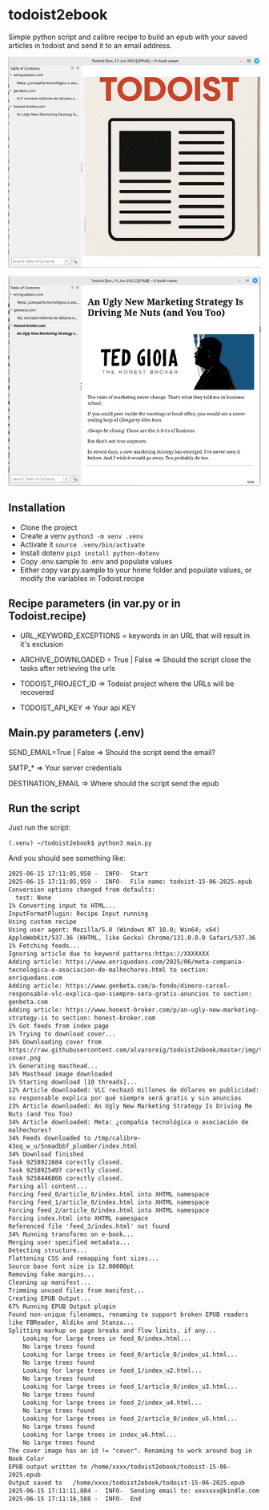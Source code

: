 # todoist2ebook

Simple python script and calibre recipe to build an epub with your saved articles in todoist and send it to an email address.


![Index](img/cover.png)

![Index](img/article.png)


## Installation

- Clone the project
- Create a venv ```python3 -m venv .venv```
- Activate it ```source .venv/bin/activate```
- Install dotenv ```pip3 install python-dotenv```
- Copy .env.sample to .env and populate values
- Either copy var.py.sample to your home folder and populate values, or modify the variables in Todoist.recipe

## Recipe parameters (in var.py or in Todoist.recipe)

- URL_KEYWORD_EXCEPTIONS = keywords in an URL that will result in it's exclusion
- ARCHIVE_DOWNLOADED = True | False => Should the script close the tasks after retrieving the urls

- TODOIST_PROJECT_ID => Todoist project where the URLs will be recovered
- TODOIST_API_KEY => Your api KEY

## Main.py parameters (.env)

SEND_EMAIL=True | False => Should the script send the email?

SMTP_* => Your server credentials

DESTINATION_EMAIL => Where should the script send the epub

## Run the script

Just run the script:

```
(.venv) ~/todoist2ebook$ python3 main.py
```

And you should see something like:

```
2025-06-15 17:11:05,958 -  INFO-  Start
2025-06-15 17:11:05,959 -  INFO-  File name: todoist-15-06-2025.epub
Conversion options changed from defaults:
  test: None
1% Converting input to HTML...
InputFormatPlugin: Recipe Input running
Using custom recipe
Using user agent: Mozilla/5.0 (Windows NT 10.0; Win64; x64) AppleWebKit/537.36 (KHTML, like Gecko) Chrome/131.0.0.0 Safari/537.36
1% Fetching feeds...
Ignoring article due to keyword patterns:https://XXXXXXX
Adding article: https://www.enriquedans.com/2025/06/meta-compania-tecnologica-o-asociacion-de-malhechores.html to section: enriquedans.com
Adding article: https://www.genbeta.com/a-fondo/dinero-carcel-responsable-vlc-explica-que-siempre-sera-gratis-anuncios to section: genbeta.com
Adding article: https://www.honest-broker.com/p/an-ugly-new-marketing-strategy-is to section: honest-broker.com
1% Got feeds from index page
1% Trying to download cover...
34% Downloading cover from https://raw.githubusercontent.com/alvaroreig/todoist2ebook/master/img/todoist-cover.png
1% Generating masthead...
34% Masthead image downloaded
1% Starting download [10 threads]...
12% Article downloaded: VLC rechazó millones de dólares en publicidad: su responsable explica por qué siempre será gratis y sin anuncios
23% Article downloaded: An Ugly New Marketing Strategy Is Driving Me Nuts (and You Too)
34% Article downloaded: Meta: ¿compañía tecnológica o asociación de malhechores?
34% Feeds downloaded to /tmp/calibre-43oq_w_u/5nmadbbf_plumber/index.html
34% Download finished
Task 9258921684 corectly closed.
Task 9258925497 corectly closed.
Task 9258446866 corectly closed.
Parsing all content...
Forcing feed_0/article_0/index.html into XHTML namespace
Forcing feed_1/article_0/index.html into XHTML namespace
Forcing feed_2/article_0/index.html into XHTML namespace
Forcing index.html into XHTML namespace
Referenced file 'feed_3/index.html' not found
34% Running transforms on e-book...
Merging user specified metadata...
Detecting structure...
Flattening CSS and remapping font sizes...
Source base font size is 12.00000pt
Removing fake margins...
Cleaning up manifest...
Trimming unused files from manifest...
Creating EPUB Output...
67% Running EPUB Output plugin
Found non-unique filenames, renaming to support broken EPUB readers like FBReader, Aldiko and Stanza...
Splitting markup on page breaks and flow limits, if any...
	Looking for large trees in feed_0/index.html...
	No large trees found
	Looking for large trees in feed_0/article_0/index_u1.html...
	No large trees found
	Looking for large trees in feed_1/index_u2.html...
	No large trees found
	Looking for large trees in feed_1/article_0/index_u3.html...
	No large trees found
	Looking for large trees in feed_2/index_u4.html...
	No large trees found
	Looking for large trees in feed_2/article_0/index_u5.html...
	No large trees found
	Looking for large trees in index_u6.html...
	No large trees found
The cover image has an id != "cover". Renaming to work around bug in Nook Color
EPUB output written to /home/xxxx/todoist2ebook/todoist-15-06-2025.epub
Output saved to   /home/xxxx/todoist2ebook/todoist-15-06-2025.epub
2025-06-15 17:11:11,884 -  INFO-  Sending email to: xxxxxxx@kindle.com
2025-06-15 17:11:16,588 -  INFO-  End


